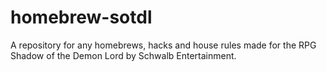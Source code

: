 # homebrew-sotdl
A repository for any homebrews, hacks and house rules made for the RPG Shadow of the Demon Lord by Schwalb Entertainment.
